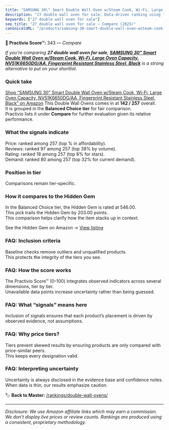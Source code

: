 ```yaml
---
title: "SAMSUNG 30\" Smart Double Wall Oven w/Steam Cook, Wi-Fi, Large Oven Capacity, NV51K6650DG/AA, Fingerprint Resistant Stainless Steel, Black"
description: "27 double wall oven for sale: Data-driven ranking using the Practivio Score™. Positioned by quality, value, demand, findability, momentum."
keywords: ["27 double wall oven for sale"]
seo_title: "27 double wall oven for sale — Compare (2025)"
canonicalURL: "/products/samsung-30-smart-double-wall-oven-wsteam-cook-wi-fi-large-oven-capacity-nv51k6650dgaa-fingerprint-resistant-stainless-steel-black-B01MSSO548/"
---
```


**🛒 Practivio Score™:** 343 — _Compare_


*If you're comparing **27 double wall oven for sale**, **[SAMSUNG 30" Smart Double Wall Oven w/Steam Cook, Wi-Fi, Large Oven Capacity, NV51K6650DG/AA, Fingerprint Resistant Stainless Steel, Black](https://www.amazon.com/dp/B01MSSO548?tag=practivio-20)** is a strong alternative to put on your shortlist.*
### Quick take
[Shop “SAMSUNG 30" Smart Double Wall Oven w/Steam Cook, Wi-Fi, Large Oven Capacity, NV51K6650DG/AA, Fingerprint Resistant Stainless Steel, Black” on Amazon](https://www.amazon.com/dp/B01MSSO548?tag=practivio-20)
This Double Wall Ovens comes in at **142 / 257** overall.  
It is grouped in the **Balanced Choice tier** for fair comparison.  
Practivio lists it under **Compare** for further evaluation given its relative performance.

### What the signals indicate
Price: ranked  among 257 (top % in affordability).  
Reviews: ranked 97 among 257 (top 38% by volume).  
Rating: ranked 18 among 257 (top 8% for stars).  
Demand: ranked 80 among 257 (top 32% for current demand).

### Position in tier
Comparisons remain tier-specific.

### How it compares to the Hidden Gem
In the Balanced Choice tier, the Hidden Gem is rated at 546.00.  
This pick trails the Hidden Gem by 203.00 points.  
This comparison helps clarify how the item stacks up in context.  

See the Hidden Gem on Amazon → [View listing](https://www.amazon.com/dp/B09B7SB46R?tag=practivio-20)

### FAQ: Inclusion criteria
Baseline checks remove outliers and unqualified products.  
This protects the integrity of the tiers you see.

### FAQ: How the score works
The Practivio Score™ (0–100) integrates observed indicators across several dimensions, tier by tier.  
Unavailable data points increase uncertainty rather than being guessed.

### FAQ: What “signals” means here
Inclusion of signals ensures that each product’s placement is driven by observed evidence, not assumptions.

### FAQ: Why price tiers?
Tiers prevent skewed results by ensuring products are only compared with price-similar peers.  
This keeps every designation valid.

### FAQ: Interpreting uncertainty
Uncertainty is always disclosed in the evidence base and confidence notes.  
When data is thin, our results emphasize caution.

<!-- Missing template for Compare/CompareWithinPriceClass -->


🏷️ **Back to Master:** [/rankings/double-wall-ovens/](/rankings/double-wall-ovens/)

---
_Disclosure: We use Amazon affiliate links which may earn a commission. We don’t display live prices or review counts. Rankings are produced using a consistent, proprietary methodology._
